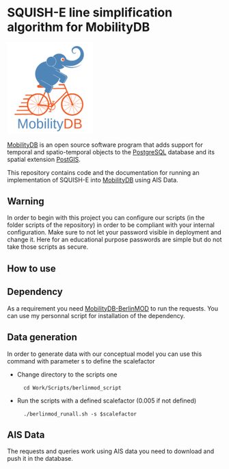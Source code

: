 SQUISH-E line simplification algorithm for MobilityDB
==================================

<img src="doc/images/mobilitydb-logo.svg" width="200" alt="MobilityDB Logo" />

[MobilityDB](https://github.com/ULB-CoDE-WIT/MobilityDB) is an open source software program that adds support for temporal and spatio-temporal objects to the [PostgreSQL](https://www.postgresql.org/) database and its spatial extension [PostGIS](http://postgis.net/).

This repository contains code and the documentation for running an implementation of SQUISH-E into [MobilityDB](https://github.com/ULB-CoDE-WIT/MobilityDB) using AIS Data.

Warning
-------------
In order to begin with this project you can configure our scripts (in the folder scripts of the repository) in order to be compliant 
with your internal configuration. Make sure to not let your password visible in deployment and change it. Here for an educational 
purpose passwords are simple but do not take those scripts as secure. 


How to use
-------------

## Dependency
As a requirement you need [MobilityDB-BerlinMOD](https://github.com/MobilityDB/MobilityDB-BerlinMOD) to run the requests.
You can use my personnal script for installation of the dependency.

## Data generation

In order to generate data with our conceptual model you can use this command with parameter s to define the scalefactor

* Change directory to the scripts one 

        cd Work/Scripts/berlinmod_script
* Run the scripts with a defined scalefactor (0.005 if not defined)

        ./berlinmod_runall.sh -s $scalefactor

## AIS Data
The requests and queries work using AIS data you need to download and push it in the database. 